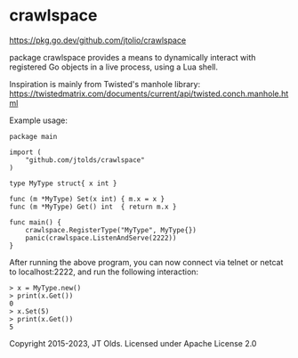 # crawlspace

https://pkg.go.dev/github.com/jtolio/crawlspace

package crawlspace provides a means to dynamically interact with registered Go
objects in a live process, using a Lua shell.

Inspiration is mainly from Twisted's manhole library:
https://twistedmatrix.com/documents/current/api/twisted.conch.manhole.html

Example usage:

```
package main

import (
	"github.com/jtolds/crawlspace"
)

type MyType struct{ x int }

func (m *MyType) Set(x int) { m.x = x }
func (m *MyType) Get() int  { return m.x }

func main() {
	crawlspace.RegisterType("MyType", MyType{})
	panic(crawlspace.ListenAndServe(2222))
}
```

After running the above program, you can now connect via telnet or netcat
to localhost:2222, and run the following interaction:

```
> x = MyType.new()
> print(x.Get())
0
> x.Set(5)
> print(x.Get())
5
```

Copyright 2015-2023, JT Olds. Licensed under Apache License 2.0
